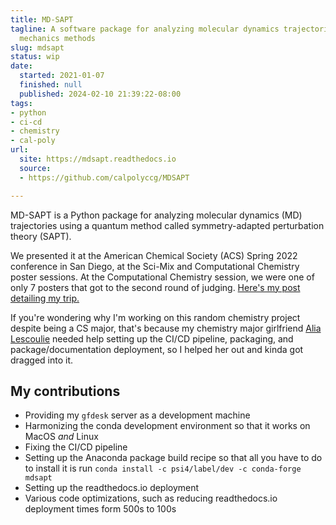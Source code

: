 ```yaml
---
title: MD-SAPT
tagline: A software package for analyzing molecular dynamics trajectories using quantum
  mechanics methods
slug: mdsapt
status: wip
date:
  started: 2021-01-07
  finished: null
  published: 2024-02-10 21:39:22-08:00
tags:
- python
- ci-cd
- chemistry
- cal-poly
url:
  site: https://mdsapt.readthedocs.io
  source:
  - https://github.com/calpolyccg/MDSAPT

---
```


MD-SAPT is a Python package for analyzing molecular dynamics (MD) trajectories
using a quantum method called symmetry-adapted perturbation theory (SAPT).

We presented it at the American Chemical Society (ACS) Spring 2022 conference in
San Diego, at the Sci-Mix and Computational Chemistry poster sessions. At the
Computational Chemistry session, we were one of only 7 posters that got to the
second round of judging.
[Here's my post detailing my trip.](/2022/03/24/0/acs-spring-2022)

If you're wondering why I'm working on this random chemistry project despite
being a CS major, that's because my chemistry major girlfriend
[Alia Lescoulie](https://alescoulie.github.io/) needed help setting up the CI/CD
pipeline, packaging, and package/documentation deployment, so I helped her out
and kinda got dragged into it.

## My contributions

- Providing my `gfdesk` server as a development machine
- Harmonizing the conda development environment so that it works on MacOS _and_
  Linux
- Fixing the CI/CD pipeline
- Setting up the Anaconda package build recipe so that all you have to do to
  install it is run `conda install -c psi4/label/dev -c conda-forge mdsapt`
- Setting up the readthedocs.io deployment
- Various code optimizations, such as reducing readthedocs.io deployment times
  form 500s to 100s